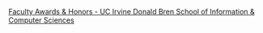 [Faculty Awards & Honors - UC Irvine Donald Bren School of Information & Computer Sciences](https://qi.tc/qi/118364)